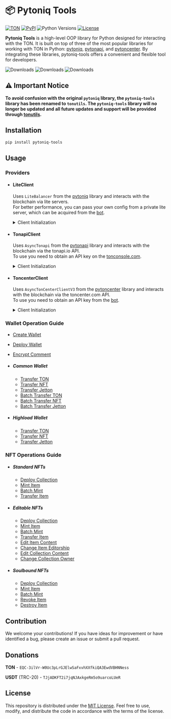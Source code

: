 # 📦 Pytoniq Tools

[![TON](https://img.shields.io/badge/TON-grey?logo=TON&logoColor=40AEF0)](https://ton.org)
[![PyPI](https://img.shields.io/pypi/v/pytoniq-tools.svg?color=FFE873&labelColor=3776AB)](https://pypi.python.org/pypi/pytoniq-tools)
![Python Versions](https://img.shields.io/badge/Python-3.10%20--%203.11-black?color=FFE873&labelColor=3776AB)
[![License](https://img.shields.io/github/license/nessshon/pytoniq-tools)](https://github.com/nessshon/pytoniq-tools/blob/main/LICENSE)

**Pytoniq Tools** is a high-level OOP library for Python designed for interacting with the TON. It is built on
top of three of the most popular libraries for working with TON in
Python: [pytoniq](https://github.com/yungwine/pytoniq), [pytonapi](https://github.com/tonkeeper/pytonapi),
and [pytoncenter](https://github.com/Ton-Dynasty/pytoncenter). By integrating these libraries, pytoniq-tools offers a
convenient and flexible tool for developers.

![Downloads](https://pepy.tech/badge/pytoniq-tools)
![Downloads](https://pepy.tech/badge/pytoniq-tools/month)
![Downloads](https://pepy.tech/badge/pytoniq-tools/week)

## ⚠️ Important Notice

**To avoid confusion with the original `pytoniq` library, the `pytoniq-tools` library has been renamed to `tonutils`. The `pytoniq-tools` library will no longer be updated and all future updates and support will be provided through [tonutils](https://github.com/nessshon/tonutils).**

## Installation

```bash
pip install pytoniq-tools
```

## Usage

### Providers

- #### **LiteClient**
  Uses `LiteBalancer` from the [pytoniq](https://github.com/yungwine/pytoniq) library and interacts with the blockchain
  via lite servers.\
  For better performance, you can pass your own config from a private lite server, which can be acquired from the <a href="https://t.me/liteserver_bot" target="_blank">bot</a>.

  <details>
  <summary>Client Initialization</summary>

  ```python
  from pytoniq_tools.client import LiteClient

  config = None
  IS_TESTNET = True
  client = LiteClient(config=config, is_testnet=IS_TESTNET)
  ```

  </details>

- #### **TonapiClient**
  Uses `AsyncTonapi` from the [pytonapi](https://github.com/tonkeeper/pytonapi) library and interacts with the
  blockchain via the tonapi.io API.\
  To use you need to obtain an API key on the <a href="https://tonconsole.com" target="_blank">tonconsole.com</a>.

  <details>
  <summary>Client Initialization</summary>

  ```python
  from pytoniq_tools.client import TonapiClient

  API_KEY = ""
  IS_TESTNET = True
  client = TonapiClient(api_key=API_KEY, is_testnet=IS_TESTNET)
  ```

  </details>

- #### **ToncenterClient**
  Uses `AsyncTonCenterClientV3` from the [pytoncenter](https://github.com/Ton-Dynasty/pytoncenter) library and interacts
  with the blockchain via the toncenter.com API.\
  To use you need to obtain an API key from the <a href="https://t.me/tonapibot" target="_blank">bot</a>.

  <details>
  <summary>Client Initialization</summary>

  ```python
  from pytoniq_tools.client import ToncenterClient

  API_KEY = ""
  IS_TESTNET = True
  client = ToncenterClient(api_key=API_KEY, is_testnet=IS_TESTNET)
  ```

  </details>

### Wallet Operation Guide

- [Create Wallet](https://github.com/nessshon/pytoniq-tools/blob/main/examples/wallet/create_wallet.py)
- [Deploy Wallet](https://github.com/nessshon/pytoniq-tools/blob/main/examples/wallet/deploy_wallet.py)
- [Encrypt Comment](https://github.com/nessshon/pytoniq-tools/blob/main/examples/wallet/encrypt_comment.py)

- ##### **Common Wallet**

  - [Transfer TON](https://github.com/nessshon/pytoniq-tools/blob/main/examples/wallet/common/transfer_ton.py)
  - [Transfer NFT](https://github.com/nessshon/pytoniq-tools/blob/main/examples/wallet/common/transfer_nft.py)
  - [Transfer Jetton](https://github.com/nessshon/pytoniq-tools/blob/main/examples/wallet/common/transfer_jetton.py)
  - [Batch Transfer TON](https://github.com/nessshon/pytoniq-tools/blob/main/examples/wallet/common/batch_transfer_ton.py)
  - [Batch Transfer NFT](https://github.com/nessshon/pytoniq-tools/blob/main/examples/wallet/common/batch_transfer_nft.py)
  - [Batch Transfer Jetton](https://github.com/nessshon/pytoniq-tools/blob/main/examples/wallet/common/batch_transfer_jetton.py)

- ##### **Highload Wallet**
  - [Transfer TON](https://github.com/nessshon/pytoniq-tools/blob/main/examples/wallet/highload/transfer_ton.py)
  - [Transfer NFT](https://github.com/nessshon/pytoniq-tools/blob/main/examples/wallet/highload/transfer_nft.py)
  - [Transfer Jetton](https://github.com/nessshon/pytoniq-tools/blob/main/examples/wallet/highload/transfer_jetton.py)

### NFT Operations Guide
 
- ##### **Standard NFTs**

  - [Deploy Collection](https://github.com/nessshon/pytoniq-tools/blob/main/examples/nft/standard/deploy_collection.py)
  - [Mint Item](https://github.com/nessshon/pytoniq-tools/blob/main/examples/nft/standard/mint_item.py)
  - [Batch Mint](https://github.com/nessshon/pytoniq-tools/blob/main/examples/nft/standard/batch_mint.py)
  - [Transfer Item](https://github.com/nessshon/pytoniq-tools/blob/main/examples/nft/transfer_item.py)

- ##### **Editable NFTs**

  - [Deploy Collection](https://github.com/nessshon/pytoniq-tools/blob/main/examples/nft/editbale/deploy_collection.py)
  - [Mint Item](https://github.com/nessshon/pytoniq-tools/blob/main/examples/nft/editbale/mint_item.py)
  - [Batch Mint](https://github.com/nessshon/pytoniq-tools/blob/main/examples/nft/editbale/batch_mint.py)
  - [Transfer Item](https://github.com/nessshon/pytoniq-tools/blob/main/examples/nft/transfer_item.py)
  - [Edit Item Content](https://github.com/nessshon/pytoniq-tools/blob/main/examples/nft/editbale/edit_item_content.py)
  - [Change Item Editorship](https://github.com/nessshon/pytoniq-tools/blob/main/examples/nft/editbale/change_item_editorship.py)
  - [Edit Collection Content](https://github.com/nessshon/pytoniq-tools/blob/main/examples/nft/editbale/edit_collection_content.py)
  - [Change Collection Owner](https://github.com/nessshon/pytoniq-tools/blob/main/examples/nft/editbale/change_collection_owner.py)

- ##### **Soulbound NFTs**

  - [Deploy Collection](https://github.com/nessshon/pytoniq-tools/blob/main/examples/nft/soulbound/deploy_collection.py)
  - [Mint Item](https://github.com/nessshon/pytoniq-tools/blob/main/examples/nft/soulbound/mint_item.py)
  - [Batch Mint](https://github.com/nessshon/pytoniq-tools/blob/main/examples/nft/soulbound/batch_mint.py)
  - [Revoke Item](https://github.com/nessshon/pytoniq-tools/blob/main/examples/nft/soulbound/revoke_item.py)
  - [Destroy Item](https://github.com/nessshon/pytoniq-tools/blob/main/examples/nft/soulbound/destroy_item.py)

## Contribution

We welcome your contributions! If you have ideas for improvement or have identified a bug, please create an issue or
submit a pull request.

## Donations

**TON** - `EQC-3ilVr-W0Uc3pLrGJElwSaFxvhXXfkiQA3EwdVBHNNess`

**USDT** (TRC-20) - `TJjADKFT2i7jqNJAxkgeRm5o9uarcoLUeR`

## License

This repository is distributed under the [MIT License](https://github.com/nessshon/pytoniq-tools/blob/main/LICENSE).
Feel free to use, modify, and distribute the code in accordance with the terms of the license.
